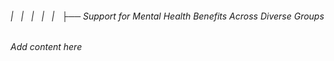 ###### |   |   |   |   |   ├── Support for Mental Health Benefits Across Diverse Groups

*Add content here*